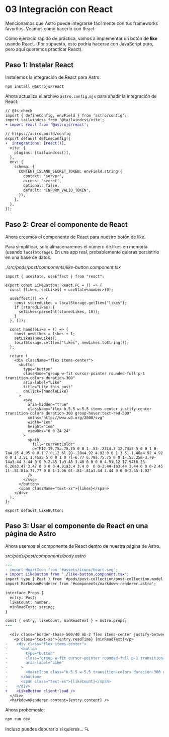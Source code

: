 # 03 Integración con React

Mencionamos que Astro puede integrarse fácilmente con tus frameworks favoritos. Veamos cómo hacerlo con React.

Como ejercicio rápido de práctica, vamos a implementar un botón de **like** usando React. (Por supuesto, esto podría hacerse con JavaScript puro, pero aquí queremos practicar React).

## Paso 1: Instalar React

Instalemos la integración de React para Astro:

```bash
npm install @astrojs/react
```

Ahora actualiza el archivo `astro.config.mjs` para añadir la integración de React:

```diff
// @ts-check
import { defineConfig, envField } from 'astro/config';
import tailwindcss from '@tailwindcss/vite';
+ import react from '@astrojs/react';

// https://astro.build/config
export default defineConfig({
+  integrations: [react()],
  vite: {
    plugins: [tailwindcss()],
  },
  env: {
    schema: {
      CONTENT_ISLAND_SECRET_TOKEN: envField.string({
        context: 'server',
        access: 'secret',
        optional: false,
        default: 'INFORM_VALID_TOKEN',
      }),
    },
  },
});
```

## Paso 2: Crear el componente de React

Ahora creemos el componente de React para nuestro botón de like.

Para simplificar, solo almacenaremos el número de likes en memoria (usando `localStorage`). En una app real, probablemente quieras persistirlo en una base de datos.

_./src/pods/post/components/like-button.component.tsx_

```tsx
import { useState, useEffect } from "react";

export const LikeButton: React.FC = () => {
  const [likes, setLikes] = useState<number>(0);

  useEffect(() => {
    const storedLikes = localStorage.getItem("likes");
    if (storedLikes) {
      setLikes(parseInt(storedLikes, 10));
    }
  }, []);

  const handleLike = () => {
    const newLikes = likes + 1;
    setLikes(newLikes);
    localStorage.setItem("likes", newLikes.toString());
  };

  return (
    <div className="flex items-center">
      <button
        type="button"
        className="group w-fit cursor-pointer rounded-full p-1 transition-colors duration-300"
        aria-label="Like"
        title="Like this post"
        onClick={handleLike}
      >
        <svg
          aria-hidden="true"
          className="flex h-5.5 w-5.5 items-center justify-center transition-colors duration-300 group-hover:text-red-500"
          xmlns="http://www.w3.org/2000/svg"
          width="1em"
          height="1em"
          viewBox="0 0 24 24"
        >
          <path
            fill="currentColor"
            d="M12 19.75a.75.75 0 0 1-.53-.22L4.7 12.74a5 5 0 0 1 0-7a4.95 4.95 0 0 1 7 0L12 6l.28-.28a4.92 4.92 0 0 1 3.51-1.46a4.92 4.92 0 0 1 3.51 1.45a5 5 0 0 1 0 7l-6.77 6.79a.75.75 0 0 1-.53.25m-3.79-14a3.44 3.44 0 0 0-2.45 1a3.48 3.48 0 0 0 0 4.91L12 17.94l6.23-6.26a3.47 3.47 0 0 0 0-4.91a3.4 3.4 0  0 0-2.44-1a3.44 3.44 0 0 0-2.45 1l-.81.81a.77.77 0 0 1-1.06 0l-.81-.81a3.44 3.44 0 0 0-2.45-1.02"
          />
        </svg>
      </button>
      <span className="text-xs">{likes}</span>
    </div>
  );
};

export default LikeButton;
```

## Paso 3: Usar el componente de React en una página de Astro

Ahora usemos el componente de React dentro de nuestra página de Astro.

_src/pods/post/components/body.astro_

```diff
---
- import HeartIcon from '#assets/icons/heart.svg';
+ import LikeButton from './like-button.component.tsx';
import type { Post } from '#pods/post-collection/post-collection.model';
import MarkdownRenderer from '#components/markdown-renderer.astro';

interface Props {
  entry: Post;
  likeCount: number;
  minReadText: string;
}

const { entry, likeCount, minReadText } = Astro.props;
---
```

```diff
  <div class="border-tbase-500/40 mb-2 flex items-center justify-between gap-4 border-y py-2">
    <p class="text-xs">{entry.readTime} {minReadText}</p>
-    <div class="flex items-center">
-      <button
-        type="button"
-        class="group w-fit cursor-pointer rounded-full p-1 transition-colors duración-300"
-        aria-label="Like"
-      >
-        <HeartIcon class="h-5.5 w-5.5 transition-colors duración-300 group-hover:text-red-500" />
-      </button>
-      <span class="text-xs">{likeCount}</span>
-    </div>
+    <LikeButton client:load />
  </div>
  <MarkdownRenderer content={entry.content} />
```

Ahora probémoslo:

```bash
npm run dev
```

Incluso puedes depurarlo si quieres… 🔍
